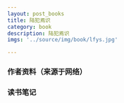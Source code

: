 ```yaml
---
layout: post_books
title: 陆犯焉识
category: book
description: 陆犯焉识
imgs: '../source/img/book/lfys.jpg'

---
```

### 作者资料（来源于网络）


### 读书笔记
 